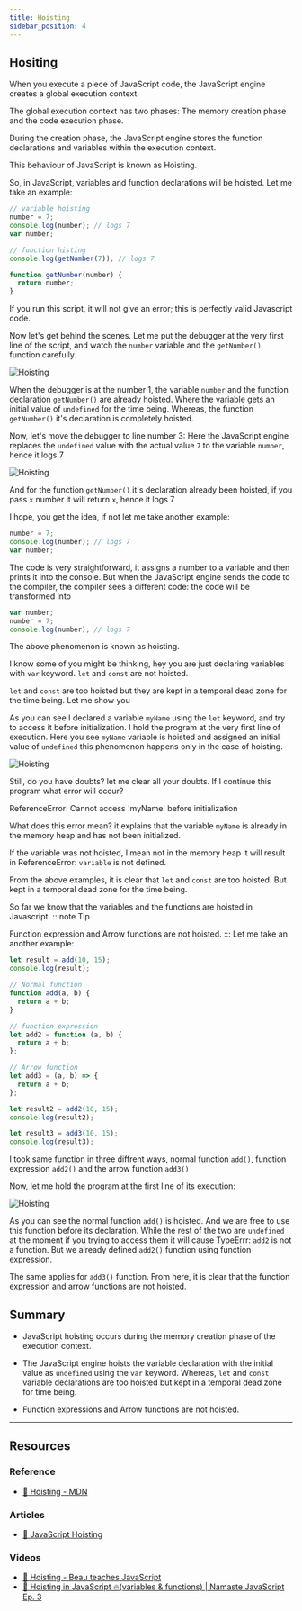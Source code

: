 ```yaml
---
title: Hoisting
sidebar_position: 4
---
```


## Hositing

When you execute a piece of JavaScript code, the JavaScript engine creates a global execution context.

The global execution context has two phases: The memory creation phase and the code execution phase.

During the creation phase, the JavaScript engine stores the function declarations and variables within the execution context.

This behaviour of JavaScript is known as Hoisting.

So, in JavaScript, variables and function declarations will be hoisted. Let me take an example:

```javascript
// variable hoisting
number = 7;
console.log(number); // logs 7
var number;

// function histing
console.log(getNumber(7)); // logs 7

function getNumber(number) {
  return number;
}
```

If you run this script, it will not give an error; this is perfectly valid Javascript code.

Now let's get behind the scenes. Let me put the debugger at the very first line of the script, and watch the `number` variable and the `getNumber()` function carefully.

![Hoisting ](/img/day-4/hoisting-debug-1.webp)

When the debugger is at the number 1, the variable `number` and the function declaration `getNumber()` are already hoisted. Where the variable gets an initial value of `undefined` for the time being. Whereas, the function `getNumber()` it's declaration is completely hoisted.

Now, let's move the debugger to line number 3: Here the JavaScript engine replaces the `undefined` value with the actual value `7` to the variable `number`, hence it logs 7

![Hoisting](/img/day-4/hoisting-debug-2.webp)

And for the function `getNumber()` it's declaration already been hoisted, if you pass `x` number it will return `x`, hence it logs 7

I hope, you get the idea, if not let me take another example:

```javascript
number = 7;
console.log(number); // logs 7
var number;
```

The code is very straightforward, it assigns a number to a variable and then prints it into the console. But when the JavaScript engine sends the code to the compiler, the compiler sees a different code: the code will be transformed into

```javascript
var number;
number = 7;
console.log(number); // logs 7
```

The above phenomenon is known as hoisting.

I know some of you might be thinking, hey you are just declaring variables with `var` keyword. `let` and `const` are not hoisted.

`let` and `const` are too hoisted but they are kept in a temporal dead zone for the time being. Let me show you

As you can see I declared a variable `myName` using the `let` keyword, and try to access it before initialization. I hold the program at the very first line of execution. Here you see `myName` variable is hoisted and assigned an initial value of `undefined` this phenomenon happens only in the case of hoisting.

![Hoisting ](/img/day-4/hoisting-debug-3.webp)

Still, do you have doubts? let me clear all your doubts. If I continue this program what error will occur?

ReferenceError: Cannot access 'myName' before initialization

What does this error mean? it explains that the variable `myName` is already in the memory heap and has not been initialized.

If the variable was not hoisted, I mean not in the memory heap it will result in ReferenceError: `variable` is not defined.

From the above examples, it is clear that `let` and `const` are too hoisted. But kept in a temporal dead zone for the time being.

So far we know that the variables and the functions are hoisted in Javascript.
:::note Tip

Function expression and Arrow functions are not hoisted.
:::
Let me take an another example:

```javascript
let result = add(10, 15);
console.log(result);

// Normal function
function add(a, b) {
  return a + b;
}

// function expression
let add2 = function (a, b) {
  return a + b;
};

// Arrow function
let add3 = (a, b) => {
  return a + b;
};

let result2 = add2(10, 15);
console.log(result2);

let result3 = add3(10, 15);
console.log(result3);
```

I took same function in three diffrent ways, normal function `add()`, function expression `add2()` and the arrow function `add3()`

Now, let me hold the program at the first line of its execution:

![Hoisting](/img/day-4/hoisting-debug-4.webp)

As you can see the normal function `add()` is hoisted. And we are free to use this function before its declaration. While the rest of the two are `undefined` at the moment if you trying to access them it will cause TypeErrr: `add2` is not a function. But we already defined `add2()` function using function expression.

The same applies for `add3()` function. From here, it is clear that the function expression and arrow functions are not hoisted.

## Summary

- JavaScript hoisting occurs during the memory creation phase of the execution context.

- The JavaScript engine hoists the variable declaration with the initial value as `undefined` using the `var` keyword. Whereas, `let` and `const` variable declarations are too hoisted but kept in a temporal dead zone for time being.

- Function expressions and Arrow functions are not hoisted.

<hr/>

## Resources

### Reference

- [📖 Hoisting - MDN](https://developer.mozilla.org/en-US/docs/Glossary/Hoisting)

### Articles

- [📖 JavaScript Hoisting](https://www.tutorialsteacher.com/javascript/javascript-hoisting)

### Videos

- [🎥 Hoisting - Beau teaches JavaScript](https://youtu.be/C1PZh_ea-7I)
- [🎥 Hoisting in JavaScript 🔥(variables & functions) | Namaste JavaScript Ep. 3](https://youtu.be/Fnlnw8uY6jo)
